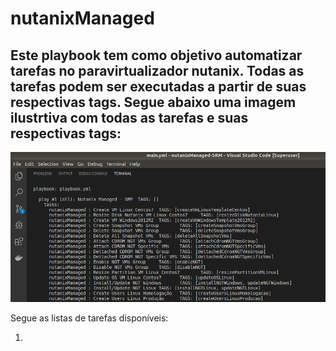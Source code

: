 # nutanixManaged
## Este playbook tem como objetivo automatizar tarefas no paravirtualizador nutanix. Todas as tarefas podem ser executadas a partir de suas respectivas tags. Segue abaixo uma imagem ilustrtiva com todas as tarefas e suas respectivas tags:

![Alt text](img/1-tasks.png?raw=true "List Tasks")

Segue as listas de tarefas disponíveis:

1. 
